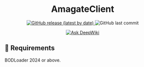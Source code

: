 <h1 align="center">AmagateClient</h1>

<div align="center">
  <a href="https://github.com/Sryml/AmagateClient/releases" target="_blank">
    <img alt="GitHub release (latest by date)"
      src="https://img.shields.io/github/v/release/sryml/AmagateClient?style=social">
  </a>

  <img alt="GitHub last commit" src="https://img.shields.io/github/last-commit/sryml/AmagateClient?style=social">

<p>
  <a href="https://deepwiki.com/Sryml/AmagateClient"><img src="https://deepwiki.com/badge.svg" alt="Ask DeepWiki"></a>
</p>

</div>

## 🌟 Requirements

BODLoader 2024 or above.
